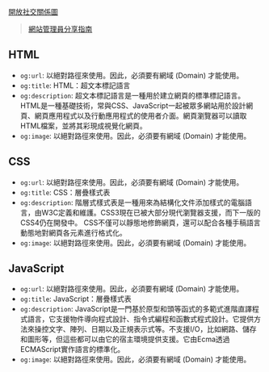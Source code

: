 [開放社交關係圖](https://docs.f2e.idv.tw/html/head-meta.html#%E9%96%8B%E6%94%BE%E7%A4%BE%E4%BA%A4%E9%97%9C%E4%BF%82%E5%9C%96-open-graph)

> [網站管理員分享指南](https://developers.facebook.com/docs/sharing/webmasters#markup)

## HTML

* `og:url`: 以絕對路徑來使用。因此，必須要有網域 (Domain) 才能使用。
* `og:title`: HTML：超文本標記語言
* `og:description`: 超文本標記語言是一種用於建立網頁的標準標記語言。HTML是一種基礎技術，常與CSS、JavaScript一起被眾多網站用於設計網頁、網頁應用程式以及行動應用程式的使用者介面。網頁瀏覽器可以讀取HTML檔案，並將其彩現成視覺化網頁。
* `og:image`: 以絕對路徑來使用。因此，必須要有網域 (Domain) 才能使用。

## CSS

* `og:url`: 以絕對路徑來使用。因此，必須要有網域 (Domain) 才能使用。
* `og:title`: CSS：層疊樣式表
* `og:description`: 階層式樣式表是一種用來為結構化文件添加樣式的電腦語言，由W3C定義和維護。CSS3現在已被大部分現代瀏覽器支援，而下一版的CSS4仍在開發中。 CSS不僅可以靜態地修飾網頁，還可以配合各種手稿語言動態地對網頁各元素進行格式化。
* `og:image`: 以絕對路徑來使用。因此，必須要有網域 (Domain) 才能使用。

## JavaScript

* `og:url`: 以絕對路徑來使用。因此，必須要有網域 (Domain) 才能使用。
* `og:title`: JavaScript：層疊樣式表
* `og:description`: JavaScript是一門基於原型和頭等函式的多範式進階直譯程式語言，它支援物件導向程式設計、指令式編程和函數式程式設計。它提供方法來操控文字、陣列、日期以及正規表示式等。不支援I/O，比如網路、儲存和圖形等，但這些都可以由它的宿主環境提供支援。它由Ecma透過ECMAScript實作語言的標準化。
* `og:image`: 以絕對路徑來使用。因此，必須要有網域 (Domain) 才能使用。